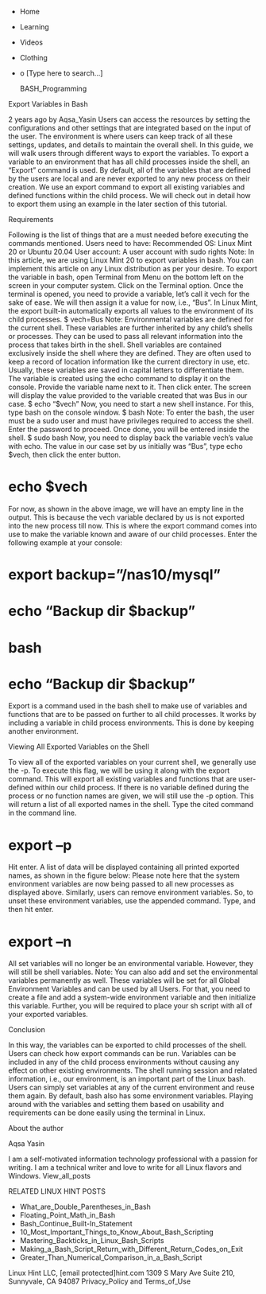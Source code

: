 





















































* Home
* Learning
* Videos
* Clothing
*
  o [Type here to search...]


   BASH_Programming


Export Variables in Bash

2 years ago
by Aqsa_Yasin
Users can access the resources by setting the configurations and other settings
that are integrated based on the input of the user. The environment is where
users can keep track of all these settings, updates, and details to maintain
the overall shell. In this guide, we will walk users through different ways to
export the variables. To export a variable to an environment that has all child
processes inside the shell, an “Export” command is used. By default, all of the
variables that are defined by the users are local and are never exported to any
new process on their creation. We use an export command to export all existing
variables and defined functions within the child process. We will check out in
detail how to export them using an example in the later section of this
tutorial.

Requirements

Following is the list of things that are a must needed before executing the
commands mentioned. Users need to have:
Recommended OS: Linux Mint 20 or Ubuntu 20.04
User account: A user account with sudo rights
Note: In this article, we are using Linux Mint 20 to export variables in bash.
You can implement this article on any Linux distribution as per your desire.
To export the variable in bash, open Terminal from Menu on the bottom left on
the screen in your computer system. Click on the Terminal option. Once the
terminal is opened, you need to provide a variable, let’s call it vech for the
sake of ease. We will then assign it a value for now, i.e., “Bus”. In Linux
Mint, the export built-in automatically exports all values to the environment
of its child processes.
$ vech=Bus
Note: Environmental variables are defined for the current shell. These
variables are further inherited by any child’s shells or processes. They can be
used to pass all relevant information into the process that takes birth in the
shell. Shell variables are contained exclusively inside the shell where they
are defined. They are often used to keep a record of location information like
the current directory in use, etc. Usually, these variables are saved in
capital letters to differentiate them.
The variable is created using the echo command to display it on the console.
Provide the variable name next to it. Then click enter. The screen will display
the value provided to the variable created that was Bus in our case.
$ echo “$vech”
Now, you need to start a new shell instance. For this, type bash on the console
window.
$ bash
Note: To enter the bash, the user must be a sudo user and must have privileges
required to access the shell. Enter the password to proceed. Once done, you
will be entered inside the shell.
$ sudo bash
Now, you need to display back the variable vech’s value with echo. The value in
our case set by us initially was “Bus”, type echo $vech, then click the enter
button.
# echo $vech
For now, as shown in the above image, we will have an empty line in the output.
This is because the vech variable declared by us is not exported into the new
process till now. This is where the export command comes into use to make the
variable known and aware of our child processes. Enter the following example at
your console:
# export backup=”/nas10/mysql”
# echo “Backup dir $backup”
# bash
# echo “Backup dir $backup”
Export is a command used in the bash shell to make use of variables and
functions that are to be passed on further to all child processes. It works by
including a variable in child process environments. This is done by keeping
another environment.

Viewing All Exported Variables on the Shell

To view all of the exported variables on your current shell, we generally use
the -p. To execute this flag, we will be using it along with the export
command. This will export all existing variables and functions that are user-
defined within our child process. If there is no variable defined during the
process or no function names are given, we will still use the -p option. This
will return a list of all exported names in the shell. Type the cited command
in the command line.
# export –p
Hit enter. A list of data will be displayed containing all printed exported
names, as shown in the figure below:
Please note here that the system environment variables are now being passed to
all new processes as displayed above. Similarly, users can remove environment
variables. So, to unset these environment variables, use the appended command.
Type, and then hit enter.
# export –n
All set variables will no longer be an environmental variable. However, they
will still be shell variables.
Note: You can also add and set the environmental variables permanently as well.
These variables will be set for all Global Environment Variables and can be
used by all Users. For that, you need to create a file and add a system-wide
environment variable and then initialize this variable. Further, you will be
required to place your sh script with all of your exported variables.

Conclusion

In this way, the variables can be exported to child processes of the shell.
Users can check how export commands can be run. Variables can be included in
any of the child process environments without causing any effect on other
existing environments. The shell running session and related information, i.e.,
our environment, is an important part of the Linux bash. Users can simply set
variables at any of the current environment and reuse them again. By default,
bash also has some environment variables. Playing around with the variables and
setting them based on usability and requirements can be done easily using the
terminal in Linux.


About the author


Aqsa Yasin

I am a self-motivated information technology professional with a passion for
writing. I am a technical writer and love to write for all Linux flavors and
Windows.
View_all_posts

RELATED LINUX HINT POSTS


* What_are_Double_Parentheses_in_Bash
* Floating_Point_Math_in_Bash
* Bash_Continue_Built-In_Statement
* 10_Most_Important_Things_to_Know_About_Bash_Scripting
* Mastering_Backticks_in_Linux_Bash_Scripts
* Making_a_Bash_Script_Return_with_Different_Return_Codes_on_Exit
* Greater_Than_Numerical_Comparison_in_a_Bash_Script

Linux Hint LLC, [email protected]hint.com
1309 S Mary Ave Suite 210, Sunnyvale, CA 94087
 Privacy_Policy and Terms_of_Use
